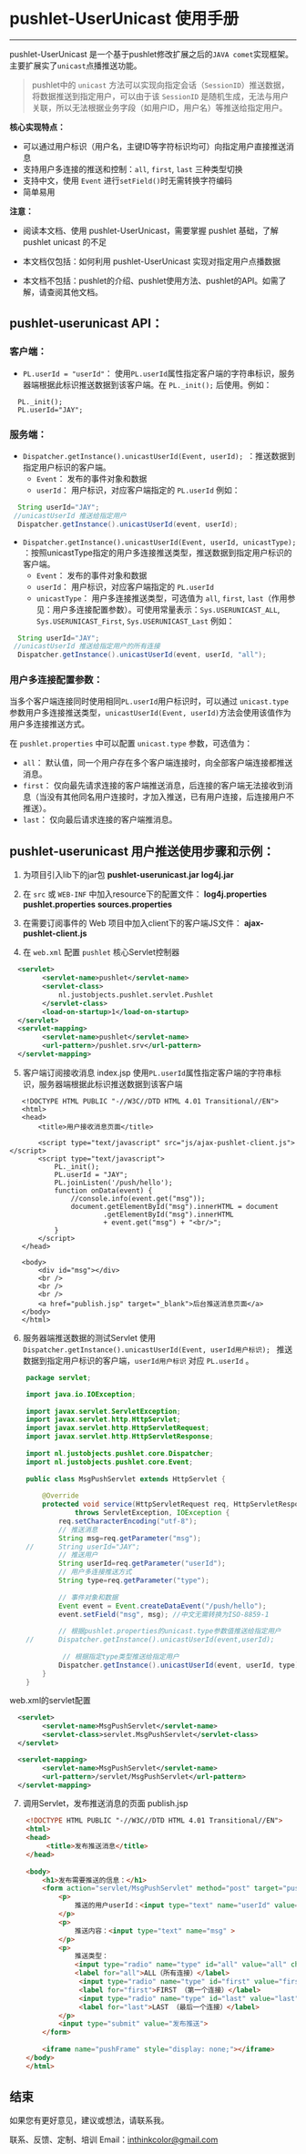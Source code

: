 # pushlet-UserUnicast 使用手册

---------------

pushlet-UserUnicast 是一个基于pushlet修改扩展之后的`JAVA comet`实现框架。主要扩展实了`unicast`点播推送功能。

> pushlet中的 `unicast` 方法可以实现向指定会话（`SessionID`）推送数据，将数据推送到指定用户，可以由于该 `SessionID` 是随机生成，无法与用户关联，所以无法根据业务字段（如用户ID，用户名）等推送给指定用户。

**核心实现特点：**

- 可以通过用户标识（用户名，主键ID等字符标识均可）向指定用户直接推送消息
- 支持用户多连接的推送和控制：`all`, `first`, `last` 三种类型切换
- 支持中文，使用 `Event` 进行`setField()`时无需转换字符编码
- 简单易用

**注意：**

- 阅读本文档、使用 pushlet-UserUnicast，需要掌握 pushlet 基础，了解 pushlet unicast 的不足 

- 本文档仅包括：如何利用  pushlet-UserUnicast 实现对指定用户点播数据
 
- 本文档不包括：pushlet的介绍、pushlet使用方法、pushlet的API。如需了解，请查阅其他文档。

##  pushlet-userunicast API：

### 客户端：
- `PL.userId = "userId"`：
使用`PL.userId`属性指定客户端的字符串标识，服务器端根据此标识推送数据到该客户端。在 `PL._init();` 后使用。例如：
```JS
  PL._init();
  PL.userId="JAY";
```

### 服务端：

- `Dispatcher.getInstance().unicastUserId(Event, userId); `：推送数据到指定用户标识的客户端。
  - `Event`： 发布的事件对象和数据
  - `userId`： 用户标识，对应客户端指定的  `PL.userId`
例如：
```JAVA
  String userId="JAY";
 //unicastUserId 推送给指定用户
  Dispatcher.getInstance().unicastUserId(event, userId); 
```

- `Dispatcher.getInstance().unicastUserId(Event, userId, unicastType); `：按照unicastType指定的用户多连接推送类型，推送数据到指定用户标识的客户端。
  - `Event`： 发布的事件对象和数据
  - `userId`： 用户标识，对应客户端指定的  `PL.userId`
  - `unicastType`： 用户多连接推送类型，可选值为 `all`, `first`, `last`（作用参见：用户多连接配置参数）。可使用常量表示：`Sys.USERUNICAST_ALL`, `Sys.USERUNICAST_First`, `Sys.USERUNICAST_Last`
例如：
```JAVA
  String userId="JAY";
 //unicastUserId 推送给指定用户的所有连接
  Dispatcher.getInstance().unicastUserId(event, userId, "all"); 
```

### 用户多连接配置参数：

当多个客户端连接同时使用相同`PL.userId`用户标识时，可以通过 `unicast.type` 参数用户多连接推送类型，`unicastUserId(Event, userId)`方法会使用该值作为用户多连接推送方式。

在 `pushlet.properties` 中可以配置 `unicast.type` 参数，可选值为：
- `all`： 默认值，同一个用户存在多个客户端连接时，向全部客户端连接都推送消息。
- `first`： 仅向最先请求连接的客户端推送消息，后连接的客户端无法接收到消息（当没有其他同名用户连接时，才加入推送，已有用户连接，后连接用户不推送）。
- `last`： 仅向最后请求连接的客户端推消息。
	


## pushlet-userunicast 用户推送使用步骤和示例：

1. 为项目引入lib下的jar包
**pushlet-userunicast.jar**
**log4j.jar**

2. 在 `src` 或 `WEB-INF` 中加入resource下的配置文件：
**log4j.properties**
**pushlet.properties**
**sources.properties**

2. 在需要订阅事件的 Web 项目中加入client下的客户端JS文件：
**ajax-pushlet-client.js**

3. 在 `web.xml` 配置 `pushlet` 核心Servlet控制器
```XML
  <servlet>
        <servlet-name>pushlet</servlet-name>
        <servlet-class>
            nl.justobjects.pushlet.servlet.Pushlet 
        </servlet-class>
        <load-on-startup>1</load-on-startup>
  </servlet>
  <servlet-mapping>
        <servlet-name>pushlet</servlet-name>
        <url-pattern>/pushlet.srv</url-pattern>
  </servlet-mapping>
```

5. 客户端订阅接收消息 index.jsp
使用`PL.userId`属性指定客户端的字符串标识，服务器端根据此标识推送数据到该客户端
 ```JS
    <!DOCTYPE HTML PUBLIC "-//W3C//DTD HTML 4.01 Transitional//EN">
    <html>
    <head>
        <title>用户接收消息页面</title>

        <script type="text/javascript" src="js/ajax-pushlet-client.js"></script>
        <script type="text/javascript">
        	PL._init();
        	PL.userId = "JAY";
        	PL.joinListen('/push/hello');
        	function onData(event) {
        		//console.info(event.get("msg"));
        		document.getElementById("msg").innerHTML = document
        				.getElementById("msg").innerHTML
        				+ event.get("msg") + "<br/>";
        	}
        </script>
    </head>
    
    <body>
    	<div id="msg"></div>
    	<br />
    	<br />
    	<br />
    	<a href="publish.jsp" target="_blank">后台推送消息页面</a>
    </body>
    </html>
```

6. 服务器端推送数据的测试Servlet
使用 `Dispatcher.getInstance().unicastUserId(Event, userId用户标识); ` 推送数据到指定用户标识的客户端，`userId用户标识` 对应  `PL.userId` 。
```JAVA
    package servlet;

    import java.io.IOException;
    
    import javax.servlet.ServletException;
    import javax.servlet.http.HttpServlet;
    import javax.servlet.http.HttpServletRequest;
    import javax.servlet.http.HttpServletResponse;
    
    import nl.justobjects.pushlet.core.Dispatcher;
    import nl.justobjects.pushlet.core.Event;
    
    public class MsgPushServlet extends HttpServlet {
    
    	@Override
    	protected void service(HttpServletRequest req, HttpServletResponse resp)
    			throws ServletException, IOException {
    		req.setCharacterEncoding("utf-8");
    		// 推送消息
    		String msg=req.getParameter("msg");
    //		String userId="JAY";
    		// 推送用户
    		String userId=req.getParameter("userId");
    		// 用户多连接推送方式
    		String type=req.getParameter("type");
    		
    		// 事件对象和数据
    		Event event = Event.createDataEvent("/push/hello");
    		event.setField("msg", msg); //中文无需转换为ISO-8859-1
    		
    		// 根据pushlet.properties的unicast.type参数值推送给指定用户
    //	    Dispatcher.getInstance().unicastUserId(event,userId);  
    		
    		 // 根据指定type类型推送给指定用户
    	    Dispatcher.getInstance().unicastUserId(event, userId, type); 
    	}
    }
```
web.xml的servlet配置
```XML
  <servlet>
        <servlet-name>MsgPushServlet</servlet-name>
        <servlet-class>servlet.MsgPushServlet</servlet-class>
  </servlet>

  <servlet-mapping>
        <servlet-name>MsgPushServlet</servlet-name>
        <url-pattern>/servlet/MsgPushServlet</url-pattern>
  </servlet-mapping>
```

7. 调用Servlet，发布推送消息的页面 publish.jsp
```HTML
    <!DOCTYPE HTML PUBLIC "-//W3C//DTD HTML 4.01 Transitional//EN">
    <html>
    <head>
         <title>发布推送消息</title>
    </head>
    
    <body>
    	<h1>发布需要推送的信息：</h1>
    	<form action="servlet/MsgPushServlet" method="post" target="pushFrame">
    		<p>
    			推送的用户userId：<input type="text" name="userId" value="JAY" />
    		</p>
    		<p>
    			推送内容：<input type="text" name="msg" >
    		</p>
    		<p>
    			推送类型： 
    			<input type="radio" name="type" id="all" value="all" checked="checked">
    			<label for="all">ALL（所有连接）</label>
    			 <input type="radio" name="type" id="first" value="first">
    			 <label for="first">FIRST （第一个连接）</label>
    			 <input type="radio" name="type" id="last" value="last">
    			 <label for="last">LAST （最后一个连接）</label>
    		</p>
    		<input type="submit" value="发布推送">
    	</form>
    	
    	<iframe name="pushFrame" style="display: none;"></iframe>
    </body>
    </html>
```




## 结束



如果您有更好意见，建议或想法，请联系我。


联系、反馈、定制、培训 Email：<inthinkcolor@gmail.com>